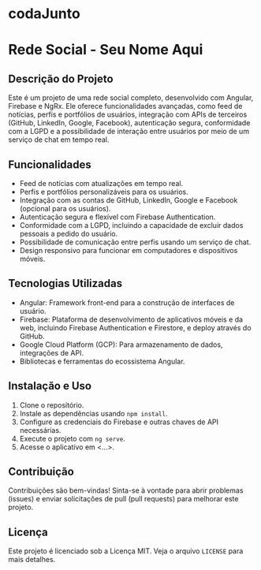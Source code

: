 # codaJunto

# Rede Social - Seu Nome Aqui

## Descrição do Projeto

Este é um projeto de uma rede social completo, desenvolvido com Angular, Firebase e NgRx. Ele oferece funcionalidades avançadas, como feed de notícias, perfis e portfólios de usuários, integração com APIs de terceiros (GitHub, LinkedIn, Google, Facebook), autenticação segura, conformidade com a LGPD e a possibilidade de interação entre usuários por meio de um serviço de chat em tempo real.

## Funcionalidades

- Feed de notícias com atualizações em tempo real.
- Perfis e portfólios personalizáveis para os usuários.
- Integração com as contas de GitHub, LinkedIn, Google e Facebook (opcional para os usuários).
- Autenticação segura e flexível com Firebase Authentication.
- Conformidade com a LGPD, incluindo a capacidade de excluir dados pessoais a pedido do usuário.
- Possibilidade de comunicação entre perfis usando um serviço de chat.
- Design responsivo para funcionar em computadores e dispositivos móveis.

## Tecnologias Utilizadas

- Angular: Framework front-end para a construção de interfaces de usuário.
- Firebase: Plataforma de desenvolvimento de aplicativos móveis e da web, incluindo Firebase Authentication e Firestore, e deploy através do GitHub.
- Google Cloud Platform (GCP): Para armazenamento de dados, integrações de API.
- Bibliotecas e ferramentas do ecossistema Angular.

## Instalação e Uso

1. Clone o repositório.
2. Instale as dependências usando `npm install`.
3. Configure as credenciais do Firebase e outras chaves de API necessárias.
4. Execute o projeto com `ng serve`.
5. Acesse o aplicativo em <...>.

## Contribuição

Contribuições são bem-vindas! Sinta-se à vontade para abrir problemas (issues) e enviar solicitações de pull (pull requests) para melhorar este projeto.

## Licença

Este projeto é licenciado sob a Licença MIT. Veja o arquivo `LICENSE` para mais detalhes.
